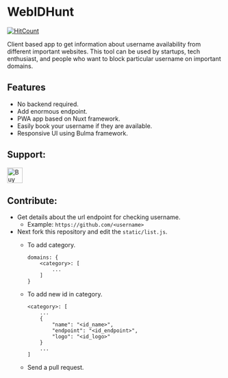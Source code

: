 # WebIDHunt
[![HitCount](http://hits.dwyl.com/RoboMx/WebIDHunt.svg)](http://hits.dwyl.com/RoboMx/WebIDHunt)

Client based app to get information about username availability from different important websites. This tool can be used by startups, tech enthusiast, and people who want to block particular username on important domains.

## Features
* No backend required.
* Add enormous endpoint.
* PWA app based on Nuxt framework.
* Easily book your username if they are available.
* Responsive UI using Bulma framework.

## Support:
<a href='https://ko-fi.com/Y8Y31LBT4' target='_blank'><img height='36' style='border:0px;height:36px;' src='https://cdn.ko-fi.com/cdn/kofi3.png?v=2' border='0' alt='Buy Me a Coffee at ko-fi.com' /></a>


## Contribute:

* Get details about the url endpoint for checking username.
    * Example: `https://github.com/<username>`
* Next fork this repository and edit the `static/list.js`.
    * To add category.
        ```
        domains: {
            <category>: [
                ...
            ]
        }

        ```

    * To add new id in category.
        ```
        <category>: [
            ...
            {
                "name": "<id_name>",
                "endpoint": "<id_endpoint>",
                "logo": "<id_logo>"
            }
            ...
        ]
        ```
    * Send a pull request.
